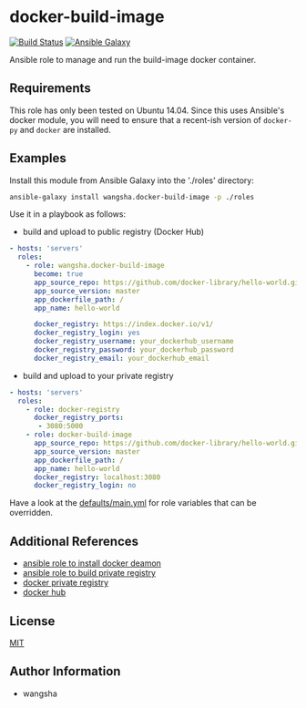 docker-build-image
============

[![Build Status](https://travis-ci.org/wangsha/docker-build-image.svg?branch=master)](https://travis-ci.org/wangsha/docker-build-image)
[![Ansible Galaxy](https://img.shields.io/badge/AnsibleGalaxy-wangsha.docker--build-image-blue.svg)](https://galaxy.ansible.com/wangsha/docker-build-image/)

Ansible role to manage and run the build-image docker container.

Requirements
------------

This role has only been tested on Ubuntu 14.04. Since this uses Ansible's
docker module, you will need to ensure that a recent-ish version of `docker-py`
and `docker` are installed.

Examples
--------

Install this module from Ansible Galaxy into the './roles' directory:
```bash
ansible-galaxy install wangsha.docker-build-image -p ./roles
```

Use it in a playbook as follows:
- build and upload to public registry (Docker Hub)

```yaml
- hosts: 'servers'
  roles:
    - role: wangsha.docker-build-image
      become: true
      app_source_repo: https://github.com/docker-library/hello-world.git
      app_source_version: master
      app_dockerfile_path: /
      app_name: hello-world

      docker_registry: https://index.docker.io/v1/
      docker_registry_login: yes
      docker_registry_username: your_dockerhub_username
      docker_registry_password: your_dockerhub_password
      docker_registry_email: your_dockerhub_email
```

- build and upload to your private registry

```yaml
- hosts: 'servers'
  roles:
    - role: docker-registry
      docker_registry_ports:
       - 3080:5000
    - role: docker-build-image
      app_source_repo: https://github.com/docker-library/hello-world.git
      app_source_version: master
      app_dockerfile_path: /
      app_name: hello-world
      docker_registry: localhost:3080
      docker_registry_login: no
```

Have a look at the [defaults/main.yml](defaults/main.yml) for role variables
that can be overridden.



Additional References
---------------------
- [ansible role to install docker deamon](https://github.com/angstwad/docker.ubuntu)
- [ansible role to build private registry](https://galaxy.ansible.com/wangsha/docker-registry/)
- [docker private registry](http://rominirani.com/2015/07/27/docker-tutorial-series-part-6-docker-private-registry/)
- [docker hub](https://docs.docker.com/docker-hub/overview/)

License
-------

[MIT](LICENSE.txt)

Author Information
------------------

- wangsha
